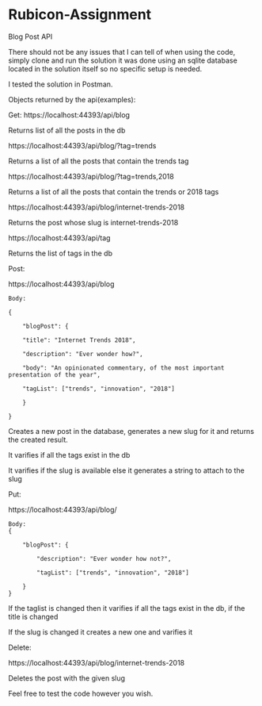 # Rubicon-Assignment
Blog Post API

There should not be any issues that I can tell of when using the code, simply clone and run the solution
it was done using an sqlite database located in the solution itself so no specific setup is needed.

I tested the solution in Postman.

Objects returned by the api(examples):

Get:
https://localhost:44393/api/blog

Returns list of all the posts in the db

https://localhost:44393/api/blog/?tag=trends

Returns a list of all the posts that contain the trends tag

https://localhost:44393/api/blog/?tag=trends,2018

Returns a list of all the posts that contain the trends or 2018 tags

https://localhost:44393/api/blog/internet-trends-2018

Returns the post whose slug is internet-trends-2018

https://localhost:44393/api/tag

Returns the list of tags in the db

Post:

https://localhost:44393/api/blog

	Body:

	{

		"blogPost": {

		"title": "Internet Trends 2018",

		"description": "Ever wonder how?",

		"body": "An opinionated commentary, of the most important presentation of the year",

		"tagList": ["trends", "innovation", "2018"]

		}

	}

Creates a new post in the database, generates a new slug for it and returns the created result.

It varifies if all the tags exist in the db

It varifies if the slug is available else it generates a string to attach to the slug

Put:

https://localhost:44393/api/blog/

	Body:
	{

		"blogPost": {

			"description": "Ever wonder how not?",

			"tagList": ["trends", "innovation", "2018"]

		}
	}
 If the taglist is changed then it varifies if all the tags exist in the db, if the title is changed
 
 If the slug is changed it creates a new one and varifies it
 
 Delete:
 
 https://localhost:44393/api/blog/internet-trends-2018
 
 Deletes the post with the given slug
 
 
 Feel free to test the code however you wish.
